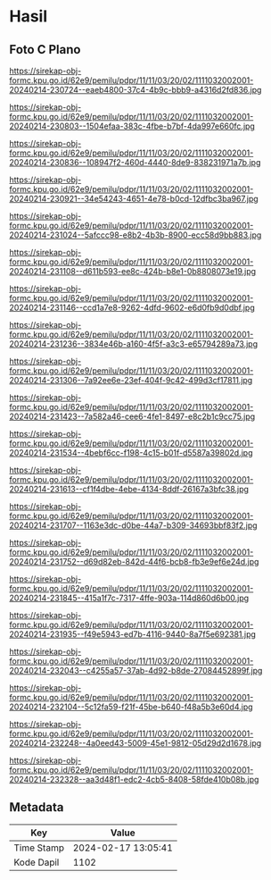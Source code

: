 # Hasil

## Foto C Plano

https://sirekap-obj-formc.kpu.go.id/62e9/pemilu/pdpr/11/11/03/20/02/1111032002001-20240214-230724--eaeb4800-37c4-4b9c-bbb9-a4316d2fd836.jpg

https://sirekap-obj-formc.kpu.go.id/62e9/pemilu/pdpr/11/11/03/20/02/1111032002001-20240214-230803--1504efaa-383c-4fbe-b7bf-4da997e660fc.jpg

https://sirekap-obj-formc.kpu.go.id/62e9/pemilu/pdpr/11/11/03/20/02/1111032002001-20240214-230836--108947f2-460d-4440-8de9-838231971a7b.jpg

https://sirekap-obj-formc.kpu.go.id/62e9/pemilu/pdpr/11/11/03/20/02/1111032002001-20240214-230921--34e54243-4651-4e78-b0cd-12dfbc3ba967.jpg

https://sirekap-obj-formc.kpu.go.id/62e9/pemilu/pdpr/11/11/03/20/02/1111032002001-20240214-231024--5afccc98-e8b2-4b3b-8900-ecc58d9bb883.jpg

https://sirekap-obj-formc.kpu.go.id/62e9/pemilu/pdpr/11/11/03/20/02/1111032002001-20240214-231108--d611b593-ee8c-424b-b8e1-0b8808073e19.jpg

https://sirekap-obj-formc.kpu.go.id/62e9/pemilu/pdpr/11/11/03/20/02/1111032002001-20240214-231146--ccd1a7e8-9262-4dfd-9602-e6d0fb9d0dbf.jpg

https://sirekap-obj-formc.kpu.go.id/62e9/pemilu/pdpr/11/11/03/20/02/1111032002001-20240214-231236--3834e46b-a160-4f5f-a3c3-e65794289a73.jpg

https://sirekap-obj-formc.kpu.go.id/62e9/pemilu/pdpr/11/11/03/20/02/1111032002001-20240214-231306--7a92ee6e-23ef-404f-9c42-499d3cf17811.jpg

https://sirekap-obj-formc.kpu.go.id/62e9/pemilu/pdpr/11/11/03/20/02/1111032002001-20240214-231423--7a582a46-cee6-4fe1-8497-e8c2b1c9cc75.jpg

https://sirekap-obj-formc.kpu.go.id/62e9/pemilu/pdpr/11/11/03/20/02/1111032002001-20240214-231534--4bebf6cc-f198-4c15-b01f-d5587a39802d.jpg

https://sirekap-obj-formc.kpu.go.id/62e9/pemilu/pdpr/11/11/03/20/02/1111032002001-20240214-231613--cf1f4dbe-4ebe-4134-8ddf-26167a3bfc38.jpg

https://sirekap-obj-formc.kpu.go.id/62e9/pemilu/pdpr/11/11/03/20/02/1111032002001-20240214-231707--1163e3dc-d0be-44a7-b309-34693bbf83f2.jpg

https://sirekap-obj-formc.kpu.go.id/62e9/pemilu/pdpr/11/11/03/20/02/1111032002001-20240214-231752--d69d82eb-842d-44f6-bcb8-fb3e9ef6e24d.jpg

https://sirekap-obj-formc.kpu.go.id/62e9/pemilu/pdpr/11/11/03/20/02/1111032002001-20240214-231845--415a1f7c-7317-4ffe-903a-114d860d6b00.jpg

https://sirekap-obj-formc.kpu.go.id/62e9/pemilu/pdpr/11/11/03/20/02/1111032002001-20240214-231935--f49e5943-ed7b-4116-9440-8a7f5e692381.jpg

https://sirekap-obj-formc.kpu.go.id/62e9/pemilu/pdpr/11/11/03/20/02/1111032002001-20240214-232043--c4255a57-37ab-4d92-b8de-27084452899f.jpg

https://sirekap-obj-formc.kpu.go.id/62e9/pemilu/pdpr/11/11/03/20/02/1111032002001-20240214-232104--5c12fa59-f21f-45be-b640-f48a5b3e60d4.jpg

https://sirekap-obj-formc.kpu.go.id/62e9/pemilu/pdpr/11/11/03/20/02/1111032002001-20240214-232248--4a0eed43-5009-45e1-9812-05d29d2d1678.jpg

https://sirekap-obj-formc.kpu.go.id/62e9/pemilu/pdpr/11/11/03/20/02/1111032002001-20240214-232328--aa3d48f1-edc2-4cb5-8408-58fde410b08b.jpg


## Metadata

| Key        | Value               |
| ---------- | ------------------- |
| Time Stamp | 2024-02-17 13:05:41 |
| Kode Dapil | 1102                |



